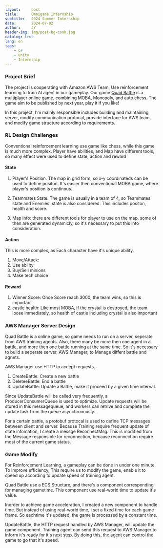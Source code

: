 ```yaml
---
layout:     post
title:      Omnigame Internship
subtitle:   2024 Summer Internship
date:       2024-07-02
author:     JY
header-img: img/post-bg-cook.jpg
catalog: true
lang: en
tags:
    - C#
    - Unity
    - Internship
---
```



### Project Brief

The project is cooperating with Amazon AWS Team, Use reinforcement learning to train AI agent in our gameplay. Our game [Quad Battle](https://store.steampowered.com/app/2525990/Quad_Battle/) is a multiplayer online game, combining MOBA, Monopoly, and auto chess. The game aim to be published by next year, play it if you like!

In this project, I'm mainly responsible includes building and maintaining server, modify communication protocal, provide interface for AWS team, and modify game structure according to requirements.

### RL Design Challenges

Conventional reinforcement learning use game like chess, while this game is much more complex. Player have abilities, and Map have different tools, so many effect were used to define state, action and reward

#### State
1. Player's Position. The map in grid form, so x-y coordinateds can be used to define positon. It's easier then conventional MOBA game, where player's position is continous.

2. Teammates State. The game is usually in a team of 4, so Teammates' state and Enemies' state is also considered. This includes positon, health and score.

3. Map info: there are different tools for player to use on the map, some of then are generated dynamicly, so it's necessary to put this into consideration.

#### Action
This is more complex, as Each character have it's unique ability.

1. Move/Attack:
2. Use ability
3. Buy/Sell minions
4. Make tech choice

#### Reward

1. Winner Score: Once Score reach 3000, the team wins, so this is important
2. castle health: Like most MOBA, if the crystal is destroyed, the team loose immediately, so health of castle including crystal is also important



### AWS Manager Server Design
Quad Battle is a online game, so game needs to run on a server, seperate from AWS training agents. Also, there many be more then one agent in a battle, and more then one battle running at the same time. So it's necessary to build a seperate server, AWS Manager, to Manage diffent battle and agnets.

AWS Manager use HTTP to accept requests.
1. CreateBattle: Create a new battle
2. DeleteeBattle: End a battle
3. UpdateBattle: Update a Battle, make it proceed by a given time interval. 

Since UpdateBattle will be called very frequently, a ProducerConsumerQueue is used to optimize. Update requests will be stored in this messagequeue, and workers can retrive and complete the update task from the queue asynchronously.

For a certain battle, a protobuf protocal is used to define TCP messages between client and server.
Because Training require frequent update of state infomation, I create a messge ReconnectMsg. This is modified from the Message responsible for reconnection, because reconnection require most of the current game status.

### Game Modify
For Reinforcement Learning, a gameplay can be done in under one minute. To improve efficiency, This require us to modify the game, enable it to speed up according to update speed of training agent.


Quad Battle use a ECS Structure, and there's a component corresponding for managing gametime. This component use real-world time to update it's value.


Inorder to achieve game acceleration, I created a new component to handle time. But instead of using real-world time, i set a fixed time for each game frame. So eachtime it's updated, the game is processed by a constant time.

UpdateBattle, the HTTP request handled by AWS Manager, will update the game component. Training agent can send this request to AWS Manager to inform it's ready for it's next step. By doing this, the agent can control the game to go that it's speed.
